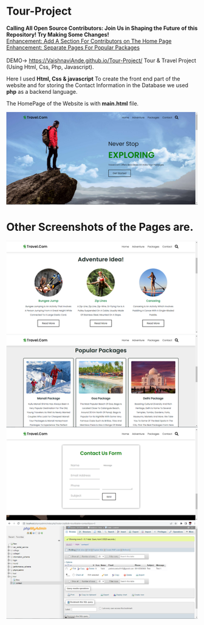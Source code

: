 # Tour-Project

<b>Calling All Open Source Contributors: Join Us in Shaping the Future of this Repository! Try Making Some Changes!</b> <br>
[Enhancement: Add A Section For Contributors on The Home Page ](https://github.com/VaishnaviAnde/Tour-Project/issues/10) <br>
[Enhancement: Separate Pages For Popular Packages ](https://github.com/VaishnaviAnde/Tour-Project/issues/9) <br><br>
DEMO-> https://VaishnaviAnde.github.io/Tour-Project/
Tour &amp; Travel Project (Using Html, Css, Php, Javascript).

Here I used <b>Html, Css & javascript</b> To create the front end part of the website and for storing the Contact Information in the Database we used <b>php</b> as a backend language.

The HomePage of the Website is with<b> main.html</b> file.

![alt text](https://github.com/VaishnaviAnde/Toursim-Webiste/blob/main/screenshot/home.PNG?raw=true)

<h1><b>Other Screenshots of the Pages are.</b></h1>

![alt text](https://github.com/VaishnaviAnde/Toursim-Webiste/blob/main/screenshot/adventure.PNG?raw=true)
![alt text](https://github.com/VaishnaviAnde/Toursim-Webiste/blob/main/screenshot/package1.PNG?raw=true)
![alt text](https://github.com/VaishnaviAnde/Toursim-Webiste/blob/main/screenshot/contact.PNG?raw=true)
![alt text](https://github.com/VaishnaviAnde/Toursim-Webiste/blob/main/screenshot/database_contact.PNG?raw=true)

